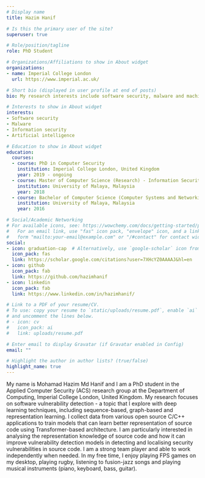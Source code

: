 ```yaml
---
# Display name
title: Hazim Hanif

# Is this the primary user of the site?
superuser: true

# Role/position/tagline
role: PhD Student

# Organizations/Affiliations to show in About widget
organizations:
- name: Imperial College London
  url: https://www.imperial.ac.uk/

# Short bio (displayed in user profile at end of posts)
bio: My research interests include software security, malware and machine learning..

# Interests to show in About widget
interests:
- Software security
- Malware
- Information security
- Artificial intelligence

# Education to show in About widget
education:
  courses:
  - course: PhD in Computer Security
    institution: Imperial College London, United Kingdom
    year: 2019 - ongoing
  - course: Master of Computer Science (Research) - Information Security
    institution: University of Malaya, Malaysia
    year: 2018
  - course: Bachelor of Computer Science (Computer Systems and Networking)
    institution: University of Malaya, Malaysia
    year: 2016

# Social/Academic Networking
# For available icons, see: https://wowchemy.com/docs/getting-started/page-builder/#icons
#   For an email link, use "fas" icon pack, "envelope" icon, and a link in the
#   form "mailto:your-email@example.com" or "/#contact" for contact widget.
social:
- icon: graduation-cap  # Alternatively, use `google-scholar` icon from `ai` icon pack
  icon_pack: fas
  link: https://scholar.google.com/citations?user=7XHcYZ0AAAAJ&hl=en
- icon: github
  icon_pack: fab
  link: https://github.com/hazimhanif
- icon: linkedin
  icon_pack: fab
  link: https://www.linkedin.com/in/hazimhanif/

# Link to a PDF of your resume/CV.
# To use: copy your resume to `static/uploads/resume.pdf`, enable `ai` icons in `params.toml`, 
# and uncomment the lines below.
# - icon: cv
#   icon_pack: ai
#   link: uploads/resume.pdf

# Enter email to display Gravatar (if Gravatar enabled in Config)
email: ""

# Highlight the author in author lists? (true/false)
highlight_name: true
---
```


My name is Mohamad Hazim Md Hanif and I am a PhD student in the Applied Computer Security (ACS) research group at the Department of Computing, Imperial College London, United Kingdom. My research focuses on software vulnerability detection - a topic that I explore with deep learning techniques, including sequence-based, graph-based and representation learning. I collect data from various open source C/C++ applications to train models that can learn better representation of source code using Transformer-based architecture. I am particularly interested in analysing the representation knowledge of source code and how it can improve vulnerability detection models in detecting and localising security vulnerabilities in source code. I am a strong team player and able to work independently when needed. In my free time, I enjoy playing FPS games on my desktop, playing rugby, listening to fusion-jazz songs and playing musical instruments (piano, keyboard, bass, guitar).

